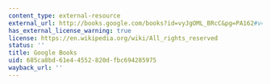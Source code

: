 ```yaml
---
content_type: external-resource
external_url: http://books.google.com/books?id=vyJgOML_BRcC&pg=PA162#v=onepage
has_external_license_warning: true
license: https://en.wikipedia.org/wiki/All_rights_reserved
status: ''
title: Google Books
uid: 685ca8bd-61e4-4552-820d-fbc694285975
wayback_url: ''
---
```

